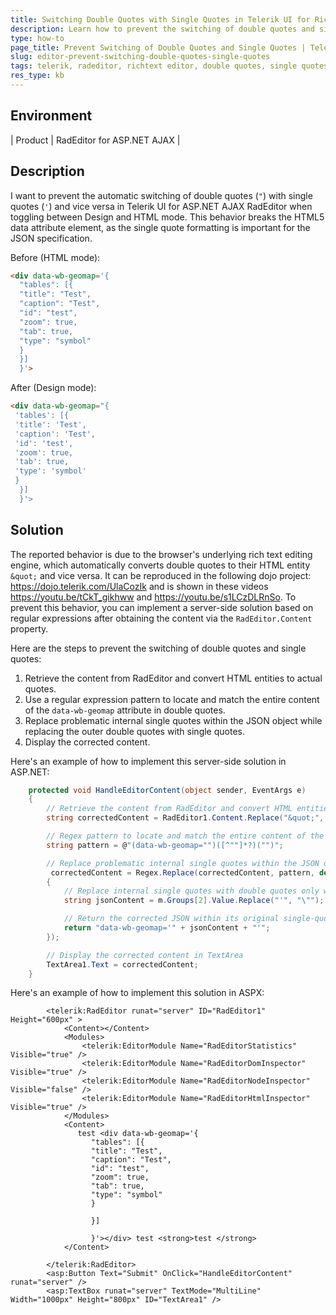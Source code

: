 ```yaml
---
title: Switching Double Quotes with Single Quotes in Telerik UI for RichText Editor
description: Learn how to prevent the switching of double quotes and single quotes in Telerik UI for RichText Editor when toggling between Design and HTML mode.
type: how-to
page_title: Prevent Switching of Double Quotes and Single Quotes | Telerik UI for RichText Editor
slug: editor-prevent-switching-double-quotes-single-quotes
tags: telerik, radeditor, richtext editor, double quotes, single quotes, HTML mode, Design mode
res_type: kb
---
```


## Environment

| Product | RadEditor for ASP.NET AJAX |

## Description

I want to prevent the automatic switching of double quotes (`"`) with single quotes (`'`) and vice versa in Telerik UI for ASP.NET AJAX RadEditor when toggling between Design and HTML mode. This behavior breaks the HTML5 data attribute element, as the single quote formatting is important for the JSON specification.

Before (HTML mode):

````HTML
<div data-wb-geomap='{
  "tables": [{
  "title": "Test",
  "caption": "Test",
  "id": "test",
  "zoom": true,
  "tab": true,
  "type": "symbol"
  }
  }]
  }'>
````
 

After (Design mode):

 
````HTML
<div data-wb-geomap="{
 'tables': [{
 'title': 'Test',
 'caption': 'Test',
 'id': 'test',
 'zoom': true,
 'tab': true,
 'type': 'symbol'
 }
  }]
  }'>
````

## Solution
The reported behavior is due to the browser's underlying rich text editing engine, which automatically converts double quotes to their HTML entity `&quot;` and vice versa. It can be reproduced in the following dojo project: https://dojo.telerik.com/UlaCozIk and is shown in these videos https://youtu.be/tCkT_gikhww and https://youtu.be/s1LCzDLRnSo. 
To prevent this behavior, you can implement a server-side solution based on regular expressions after obtaining the content via the `RadEditor.Content` property.

Here are the steps to prevent the switching of double quotes and single quotes:

1. Retrieve the content from RadEditor and convert HTML entities to actual quotes.
2. Use a regular expression pattern to locate and match the entire content of the `data-wb-geomap` attribute in double quotes.
3. Replace problematic internal single quotes within the JSON object while replacing the outer double quotes with single quotes.
4. Display the corrected content.

Here's an example of how to implement this server-side solution in ASP.NET:

```csharp
    protected void HandleEditorContent(object sender, EventArgs e)
    {
        // Retrieve the content from RadEditor and convert HTML entities to actual quotes
        string correctedContent = RadEditor1.Content.Replace("&quot;", "\"");

        // Regex pattern to locate and match the entire content of the data-wb-geomap attribute in double quotes
        string pattern = @"(data-wb-geomap="")([^""]*?)("")";

        // Replace problematic internal single quotes within the JSON object while replacing the outer double quotes with single quotes
         correctedContent = Regex.Replace(correctedContent, pattern, delegate (Match m)
        {
            // Replace internal single quotes with double quotes only within the JSON string
            string jsonContent = m.Groups[2].Value.Replace("'", "\"");

            // Return the corrected JSON within its original single-quoted attribute by replacing the double quotes with single quotes
            return "data-wb-geomap='" + jsonContent + "'";
        });

        // Display the corrected content in TextArea
        TextArea1.Text = correctedContent;
    }
```

Here's an example of how to implement this solution in ASPX:

```ASPX
        <telerik:RadEditor runat="server" ID="RadEditor1" Height="600px" >
            <Content></Content>
            <Modules>
                <telerik:EditorModule Name="RadEditorStatistics" Visible="true" />
                <telerik:EditorModule Name="RadEditorDomInspector" Visible="true" />
                <telerik:EditorModule Name="RadEditorNodeInspector" Visible="false" />
                <telerik:EditorModule Name="RadEditorHtmlInspector" Visible="true" />
            </Modules>
            <Content>
               test <div data-wb-geomap='{
                  "tables": [{
                  "title": "Test",
                  "caption": "Test",
                  "id": "test",
                  "zoom": true,
                  "tab": true,
                  "type": "symbol"
                  }

                  }]

                  }'></div> test <strong>test </strong>
            </Content>
           
        </telerik:RadEditor>
        <asp:Button Text="Submit" OnClick="HandleEditorContent" runat="server" />
        <asp:TextBox runat="server" TextMode="MultiLine" Width="1000px" Height="800px" ID="TextArea1" />
```


  
